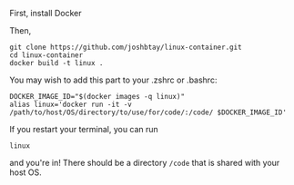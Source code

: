 First, install Docker

Then,

```
git clone https://github.com/joshbtay/linux-container.git
cd linux-container
docker build -t linux .
```

You may wish to add this part to your .zshrc or .bashrc:

```
DOCKER_IMAGE_ID="$(docker images -q linux)"
alias linux='docker run -it -v /path/to/host/OS/directory/to/use/for/code/:/code/ $DOCKER_IMAGE_ID'
```

If you restart your terminal, you can run

```
linux
```

and you're in! There should be a directory `/code` that is shared with your host OS.
